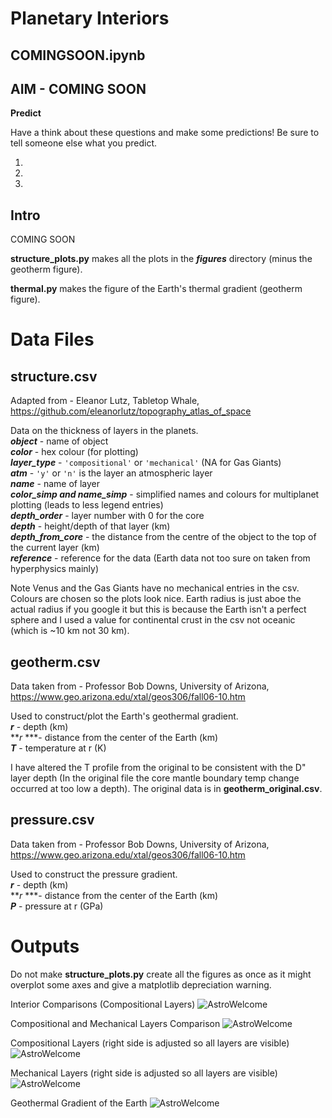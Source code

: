 # Planetary Interiors

## COMINGSOON.ipynb
## AIM - COMING SOON

**Predict**

Have a think about these questions and make some predictions! Be sure to tell someone else what you predict.

1)      
2)     
3)   

## Intro

COMING SOON

**structure_plots.py** makes all the plots in the ***figures*** directory (minus the geotherm figure).

**thermal.py** makes the figure of the Earth's thermal gradient (geotherm figure).

# Data Files

## structure.csv

Adapted from - Eleanor Lutz, Tabletop Whale, https://github.com/eleanorlutz/topography_atlas_of_space

Data on the thickness of layers in the planets.  
***object*** - name of object  
***color*** - hex colour (for plotting)  
***layer_type*** - ```'compositional'``` or ```'mechanical'``` (NA for Gas Giants)  
***atm*** - ```'y'``` or ```'n'``` is the layer an atmospheric layer  
***name*** - name of layer  
***color_simp and name_simp*** - simplified names and colours for multiplanet plotting (leads to less legend entries)  
***depth_order*** - layer number with 0 for the core  
***depth*** - height/depth of that layer (km)  
***depth_from_core*** - the distance from the centre of the object to the top of the current layer (km)  
***reference*** - reference for the data (Earth data not too sure on taken from hyperphysics mainly)  

Note Venus and the Gas Giants have no mechanical entries in the csv.
Colours are chosen so the plots look nice.
Earth radius is just aboe the actual radius if you google it but this is because the Earth isn't a perfect sphere and I used a value for continental crust in the csv not oceanic (which is ~10 km not 30 km).

## geotherm.csv

Data taken from - Professor Bob Downs, University of Arizona, https://www.geo.arizona.edu/xtal/geos306/fall06-10.htm

Used to construct/plot the Earth's geothermal gradient.  
***r*** - depth (km)  
***r* ***- distance from the center of the Earth (km)  
***T*** - temperature at r (K)  

I have altered the T profile from the original to be consistent with the D" layer depth (In the original file the core mantle boundary temp change occurred at too low a depth). The original data is in **geotherm_original.csv**.

## pressure.csv

Data taken from - Professor Bob Downs, University of Arizona, https://www.geo.arizona.edu/xtal/geos306/fall06-10.htm

Used to construct the pressure gradient.  
***r*** - depth (km)  
***r* ***- distance from the center of the Earth (km)  
***P*** - pressure at r (GPa)  

# Outputs

Do not make **structure_plots.py** create all the figures as once as it might overplot some axes and give a matplotlib depreciation warning.

Interior Comparisons (Compositional Layers)
![AstroWelcome](./figures/rocky_interiors_compositional_simpLegend.png)

Compositional and Mechanical Layers Comparison
![AstroWelcome](./figures/comp_vs_mech/earth_comp_vs_mech.png)

Compositional Layers (right side is adjusted so all layers are visible)
![AstroWelcome](./figures/compositional/earth_compositional_interior_both.png)

Mechanical Layers (right side is adjusted so all layers are visible)
![AstroWelcome](./figures/mechanical/earth_mechanical_interior_both.png)

Geothermal Gradient of the Earth
![AstroWelcome](./figures/geotherm.png)